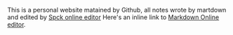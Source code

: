 This is a personal website matained by Github, all notes wrote by martdown and edited by [Spck online editor](https://spck.io/)
Here's an inline link to [Markdown Online editor](http://www.mdeditor.com/).
